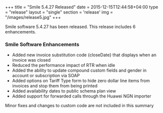 +++
title = "Smile 5.4.27 Released"
date = 2015-12-15T12:44:58+04:00
type = "release"
layout = "single"
section = 'release'
img = "/images/release5.jpg"
+++

Smile software 5.4.27 has been released. This release includes 6 enhancements.

<h3>Smile Software Enhancements</h3>
<ul>
<li>Added new invoice substitution code {closeDate} that displays when an invoice was closed</li>
<li>Reduced the performance impact of RTR when idle</li>
<li>Added the ability to update compound custom fields and gender in account or subscription via SOAP</li>
<li>Added options on Tariff Type form to hide zero dollar line items from invoices and stop them from being printed</li>
<li>Added availability dates to public schema plan view</li>
<li>Added support for forwarded calls through the Huawei NGN importer</li>
</ul>

Minor fixes and changes to custom code are not included in this summary